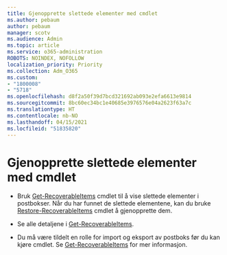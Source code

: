 ```yaml
---
title: Gjenopprette slettede elementer med cmdlet
ms.author: pebaum
author: pebaum
manager: scotv
ms.audience: Admin
ms.topic: article
ms.service: o365-administration
ROBOTS: NOINDEX, NOFOLLOW
localization_priority: Priority
ms.collection: Adm_O365
ms.custom:
- "1800008"
- "5718"
ms.openlocfilehash: d8f2a50f39d7bcd321692ab093e2efa6613e9814
ms.sourcegitcommit: 8bc60ec34bc1e40685e3976576e04a2623f63a7c
ms.translationtype: HT
ms.contentlocale: nb-NO
ms.lasthandoff: 04/15/2021
ms.locfileid: "51835820"
---
```

# <a name="recover-deleted-items-with-cmdlet"></a>Gjenopprette slettede elementer med cmdlet

- Bruk [Get-RecoverableItems](https://docs.microsoft.com/powershell/module/exchange/get-recoverableitems?view=exchange-ps) cmdlet til å vise slettede elementer i postbokser. Når du har funnet de slettede elementene, kan du bruke [Restore-RecoverableItems](https://docs.microsoft.com/powershell/module/exchange/Restore-RecoverableItems?view=exchange-ps) cmdlet å gjenopprette dem.

- Se alle detaljene i [Get-RecoverableItems](https://docs.microsoft.com/powershell/module/exchange/get-recoverableitems?view=exchange-ps).

- Du må være tildelt en rolle for import og eksport av postboks før du kan kjøre cmdlet. Se [Get-RecoverableItems](https://docs.microsoft.com/powershell/module/exchange/get-recoverableitems?view=exchange-ps) for mer informasjon.
